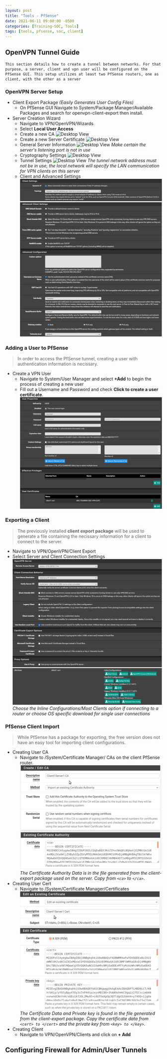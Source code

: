 ```yaml
---
layout: post
title: "Tools - PfSense"
date: 2021-06-11 09:00:00 -0500
categories: [Training-SOC, Tools]
tags: [tools, pfsense, soc, client]
---
```


## OpenVPN Tunnel Guide
  >
    This section details how to create a tunnel between networks. For that purpose, a server, client and vpn user will be configured on the PfSense GUI. This setup utilizes at least two PfSense routers, one as client, with the other as a server
  >
  ### OpenVPN Server Setup
  - Client Export Package _(Easily Generates User Config Files)_
    - On PfSense GUI Navigate to System/Package Manager/Available Packages and search for openvpn-client-export then install.
  - Server Creation Wizard
    - Navigate to VPN/OpenVPN/Wizards
    - Select <b>Local User Access</b>
    - Create a new CA ![Desktop View](https://www.ceos3c.com/wp-content/uploads/2021/05/openvpn-on-pfsense-000211.jpg)
    - Create a new Server Certificate
    ![Desktop View](https://www.ceos3c.com/wp-content/uploads/2021/05/openvpn-on-pfsense-000212.jpg?ezimgfmt=ng:webp/ngcb48)
    - General Server Information
     ![Desktop View](https://www.ceos3c.com/wp-content/uploads/2021/05/openvpn-on-pfsense-000213.jpg?ezimgfmt=ng:webp/ngcb48)
     _Make certain the server's listening port is not in use_
     - Cryptography Settings
    ![Desktop View](https://www.ceos3c.com/wp-content/uploads/2021/05/openvpn-on-pfsense-000214.jpg?ezimgfmt=ng:webp/ngcb48)
    - Tunnel Settings
    ![Desktop View](https://www.ceos3c.com/wp-content/uploads/2021/05/openvpn-on-pfsense-000215.jpg?ezimgfmt=ng:webp/ngcb48)
    _The tunnel network address must not be in use, the local network will specify the LAN communication for VPN clients on this server_
    - Client and Advanced Settings
    ![Desktop View]( https://github.com/BSU-Cybersecurity/BSU-Cybersecurity.github.io/blob/main/images/Pfsense%20Client%20Settings.png?raw=true)
    ![Desktop View](https://github.com/BSU-Cybersecurity/BSU-Cybersecurity.github.io/blob/main/images/PfSense%20Advanced%20Config.png?raw=true)
    
### Adding a User to PfSense
>In order to access the PfSense tunnel, creating a user with authentication information is necissary.
- Create a VPN User
  - Navigate to System/User Manager and select <b>+Add</b> to begin the process of creating a new user
  - Fill out a Username and Password and check <b>Click to create a user certificate</b>. 
  ![Desktop View](https://github.com/BSU-Cybersecurity/BSU-Cybersecurity.github.io/blob/main/images/OpenVPN%20User.png?raw=true)
 ### Exporting a Client
 > The previously installed <b>client export package</b> will be used to generate a file containing the necissary information for a client to connect to the server.
 - Navigate to VPN/OpenVPN/Client Export
 - Select Server and Client Connection Settings
 ![Desktop View](https://github.com/BSU-Cybersecurity/BSU-Cybersecurity.github.io/blob/main/images/Client%20Connection.png?raw=true)
 ![Desktop View](https://github.com/BSU-Cybersecurity/BSU-Cybersecurity.github.io/blob/main/images/clientdownload.png?raw=true)
 _Choose the Inline Configurations/Most Clients option if connecting to a router or choose OS specific download for single user connections_
 ### PfSense Client Import
 > While PfSense has a package for exporting, the free version does not have an easy tool for importing client configurations.
 - Creating User CA
   - Navigate to /System/Certificate Manager/ CAs on the client PfSense router.
   ![Desktop View](https://github.com/BSU-Cybersecurity/BSU-Cybersecurity.github.io/blob/main/images/CACreation.png?raw=true)
   _The Certificate Authority Data is in the file generated from the client-export package used on the server. Copy from `<ca>` to `</ca>`_.
- Creating User Cert
  - Navigate to /System/Certificate Manager/Certificates
  ![Desktop View](https://github.com/BSU-Cybersecurity/BSU-Cybersecurity.github.io/blob/main/images/CERTCREATION.png?raw=true)
  _The Certificate Data and Private key is found in the file generated from the client-export package. Copy the certificate data from `<cert> to </cert>` and the private key from `<key> to </key>`._
- Creating Client
  - Navigate to VPN/OpenVPN/Clients and click on <b> + Add</b>

   


## Configuring Firewall for Admin/User Tunnels


